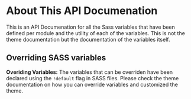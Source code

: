 # About This API Documenation 
This is an API Documenation for all the Sass variables that have been defined per module and the utility of each of the variables. This is not the theme documentation but the documentation of the variables itself. 


## Overriding SASS variables 
**Overiding Variables:** The variables that can be overriden have been declared using the `!default` flag in SASS files. Please check the theme documentation on how you can override variables and customized the theme.